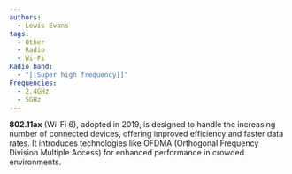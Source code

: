 ```yaml
---
authors:
  - Lewis Evans
tags:
  - Other
  - Radio
  - Wi-Fi
Radio band:
  - "[[Super high frequency]]"
Frequencies:
  - 2.4GHz
  - 5GHz
---
```

**802.11ax** (Wi-Fi 6), adopted in 2019, is designed to handle the increasing number of connected devices, offering improved efficiency and faster data rates. It introduces technologies like OFDMA (Orthogonal Frequency Division Multiple Access) for enhanced performance in crowded environments.